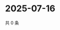 # 2025-07-16

共 0 条

<!-- BEGIN ZHIHUQUESTIONS -->
<!-- 最后更新时间 Wed Jul 16 2025 06:12:19 GMT+0800 (China Standard Time) -->

<!-- END ZHIHUQUESTIONS -->
